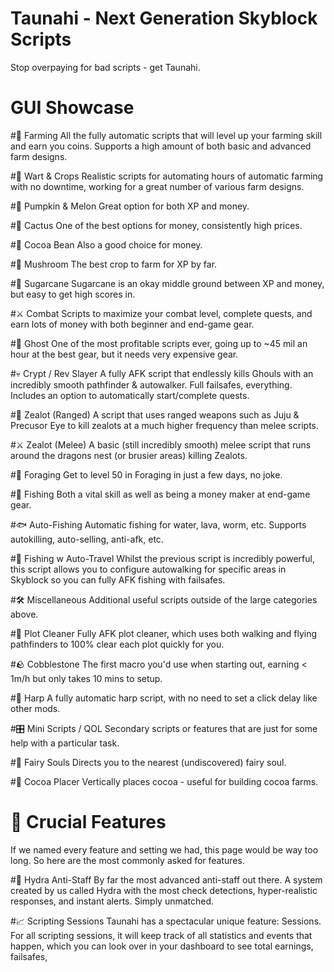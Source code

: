# Taunahi - Next Generation Skyblock Scripts
Stop overpaying for bad scripts - get Taunahi.

# GUI Showcase


#🌾 Farming
All the fully automatic scripts that will level up your farming skill and earn you coins. Supports a high amount of both basic and advanced farm designs.


#🌱 Wart & Crops
Realistic scripts for automating hours of automatic farming with no downtime, working for a great number of various farm designs.


#🎃 Pumpkin & Melon
Great option for both XP and money.


#🌵 Cactus
One of the best options for money, consistently high prices.


#🍫 Cocoa Bean
Also a good choice for money.


#🍄 Mushroom
The best crop to farm for XP by far.


#🌾 Sugarcane
Sugarcane is an okay middle ground between XP and money, but easy to get high scores in.


#⚔️ Combat
Scripts to maximize your combat level, complete quests, and earn lots of money with both beginner and end-game gear.


#👻 Ghost
One of the most profitable scripts ever, going up to ~45 mil an hour at the best gear, but it needs very expensive gear.


#💀 Crypt / Rev Slayer
A fully AFK script that endlessly kills Ghouls with an incredibly smooth pathfinder & autowalker. Full failsafes, everything. Includes an option to automatically start/complete quests.


#🏹 Zealot (Ranged)
A script that uses ranged weapons such as Juju & Precusor Eye to kill zealots at a much higher frequency than melee scripts.


#⚔️ Zealot (Melee)
A basic (still incredibly smooth) melee script that runs around the dragons nest (or brusier areas) killing Zealots.


#🌲 Foraging
Get to level 50 in Foraging in just a few days, no joke.


#🎣 Fishing
Both a vital skill as well as being a money maker at end-game gear.


#🐟 Auto-Fishing
Automatic fishing for water, lava, worm, etc. Supports autokilling, auto-selling, anti-afk, etc.


#🚣 Fishing w Auto-Travel
Whilst the previous script is incredibly powerful, this script allows you to configure autowalking for specific areas in Skyblock so you can fully AFK fishing with failsafes.


#🛠️ Miscellaneous
Additional useful scripts outside of the large categories above.


#🧹 Plot Cleaner
Fully AFK plot cleaner, which uses both walking and flying pathfinders to 100% clear each plot quickly for you.


#🪨 Cobblestone
The first macro you'd use when starting out, earning < 1m/h but only takes 10 mins to setup.


#🎺 Harp
A fully automatic harp script, with no need to set a click delay like other mods.


#🎛️ Mini Scripts / QOL
Secondary scripts or features that are just for some help with a particular task.


#🧚 Fairy Souls
Directs you to the nearest (undiscovered) fairy soul.


#🍫 Cocoa Placer
Vertically places cocoa - useful for building cocoa farms.


# 🔑 Crucial Features
If we named every feature and setting we had, this page would be way too long. So here are the most commonly asked for features.


#👮️ Hydra Anti-Staff
By far the most advanced anti-staff out there. A system created by us called Hydra with the most check detections, hyper-realistic responses, and instant alerts. Simply unmatched.


#📈 Scripting Sessions
Taunahi has a spectacular unique feature: Sessions. For all scripting sessions, it will keep track of all statistics and events that happen, which you can look over in your dashboard to see total earnings, failsafes,
